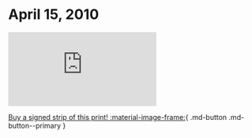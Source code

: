 # April 15, 2010

![](https://www.achewood.com/comic.php?date=04152010)

[Buy a signed strip of this print! :material-image-frame:](https://achewood-holiday-pop-up.myshopify.com/products/strip#04152010){ .md-button .md-button--primary }
